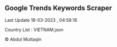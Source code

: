 

## Google Trends Keywords Scraper 
 
Last Update 18-03-2023 , 04:58:16

Country List :
VIETNAM.json



© Abdul Muttaqin 
